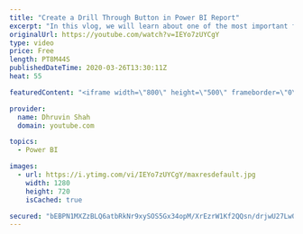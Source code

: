 ```yaml
---
title: "Create a Drill Through Button in Power BI Report"
excerpt: "In this vlog, we will learn about one of the most important feature rolled out in March 2020 Power BI Desktop update which is – Drill Through as an Action for Power BI Buttons.  Now, we can apply a drill through from a button’s click in Power BI. One latest action has been added to the button to Drill"
originalUrl: https://youtube.com/watch?v=IEYo7zUYCgY
type: video
price: Free
length: PT8M44S
publishedDateTime: 2020-03-26T13:30:11Z
heat: 55

featuredContent: "<iframe width=\"800\" height=\"500\" frameborder=\"0\" src=\"https://www.youtube.com/embed/IEYo7zUYCgY\" allow=\"accelerometer; autoplay; encrypted-media; gyroscope; picture-in-picture\" allowfullscreen></iframe>"

provider:
  name: Dhruvin Shah
  domain: youtube.com

topics:
  - Power BI

images:
  - url: https://i.ytimg.com/vi/IEYo7zUYCgY/maxresdefault.jpg
    width: 1280
    height: 720
    isCached: true

secured: "bEBPN1MXZzBLQ6atbRkNr9xySOS5Gx34opM/XrEzrW1Kf2QQsn/drjwU27Lw0de9JGr47azY5fQBFd1vGVYSKxXu8uSmb/mPEFIE6W6i/ot1CnW2T6KvddNMYYTp5NbVUQ3+V7lMXzr5IvBo7mP6FTzu4S10u6bpk5aoKwFFdkuygrTtvJfhHuodnhHaBeErUGNfDs+fb6KQE7f3yqi8k+3MAdNSZJYapyFJrb1FHckRw5msAnrc6613hUMB192INgcZgDisMevM1aAMYRjWV7qqSMoK9Z7lN91KBKhjJnzfmwPfbrKYI5i7PB7z/b3JGXK0lx1b2Dy/3PFiKdbPN4ltFeBo+IlX7WWvQ2aaKWS7enmYTZWOW1Ia6bhT3IXAkTYlPs5dLSVrN1W9lEcFEm6ue3h1RccgXQjaeUovROA=;7rIrV1CnpcOhKTXiiqsGaw=="
---
```


